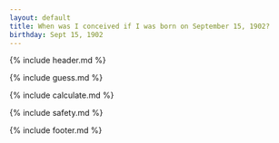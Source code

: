 ```yaml
---
layout: default
title: When was I conceived if I was born on September 15, 1902?
birthday: Sept 15, 1902
---
```


{% include header.md %}

{% include guess.md %}

{% include calculate.md %}

{% include safety.md %}

{% include footer.md %}



